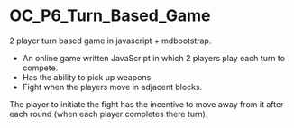 # OC_P6_Turn_Based_Game
2 player turn based game in javascript + mdbootstrap.

* An online game written JavaScript in which 2 players play each turn to compete.
* Has the ability to pick up weapons
* Fight when the players move in adjacent blocks.

The player to initiate the fight has the incentive to move away from it after each round (when each player completes there turn).
